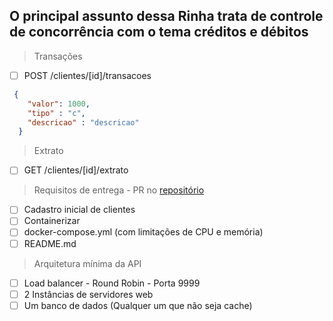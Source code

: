 ## O principal assunto dessa Rinha trata de controle de concorrência com o tema créditos e débitos

> Transações
 - [ ] POST /clientes/[id]/transacoes
  ```json
   {
      "valor": 1000,
      "tipo" : "c",
      "descricao" : "descricao"
    }
  ```
  > Extrato
  - [ ] GET /clientes/[id]/extrato

  > Requisitos de entrega - PR no [repositório](https://github.com/zanfranceschi/rinha-de-backend-2024-q1)
  - [ ] Cadastro inicial de clientes
  - [ ] Containerizar
  - [ ] docker-compose.yml (com limitações de CPU e memória)
  - [ ] README.md

  > Arquitetura mínima da API
  - [ ] Load balancer - Round Robin - Porta 9999
  - [ ] 2 Instâncias de servidores web
  - [ ] Um banco de dados (Qualquer um que não seja cache)
